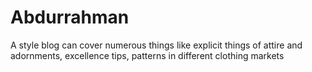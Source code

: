 # Abdurrahman
A style blog can cover numerous things like explicit things of attire and adornments, excellence tips, patterns in different clothing markets
